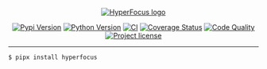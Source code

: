 <p align="center">
    <a href="#readme">
        <img alt="HyperFocus logo" src="https://raw.githubusercontent.com/u8slvn/hyperfocus/main/_statics/logo.png">
    </a>
</p>
<p align="center">
    <a href="https://pypi.org/project/hyperfocus/"><img src="https://img.shields.io/pypi/v/hyperfocus.svg" alt="Pypi Version"></a>
    <a href="https://pypi.org/project/hyperfocus/"><img src="https://img.shields.io/pypi/pyversions/hyperfocus" alt="Python Version"></a>
    <a href="https://github.com/u8slvn/hyperfocus/actions/workflows/ci.yml"><img src="https://img.shields.io/github/workflow/status/u8slvn/hyperfocus/CI/main" alt="CI"></a>
    <a href="https://coveralls.io/github/u8slvn/hyperfocus?branch=main"><img src="https://coveralls.io/repos/github/u8slvn/hyperfocus/badge.svg?branch=main" alt="Coverage Status"></a>
    <a href="https://app.codacy.com/gh/u8slvn/hyperfocus/dashboard"><img src="https://img.shields.io/codacy/grade/01ddd5668dbf4fc09f20ef215d0eec0b" alt="Code Quality"></a>
    <a href="https://pypi.org/project/hyperfocus/"><img src="https://img.shields.io/pypi/l/hyperfocus" alt="Project license"></a>
</p>

---

```sh
$ pipx install hyperfocus
```
